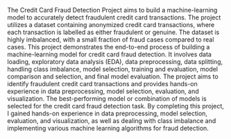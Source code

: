 The Credit Card Fraud Detection Project aims to build a machine-learning model to accurately detect fraudulent credit card transactions. The project utilizes a dataset containing anonymized credit card transactions, where each transaction is labelled as either fraudulent or genuine. The dataset is highly imbalanced, with a small fraction of fraud cases compared to real cases. This project demonstrates the end-to-end process of building a machine-learning model for credit card fraud detection. It involves data loading, exploratory data analysis (EDA), data preprocessing, data splitting, handling class imbalance, model selection, training and evaluation, model comparison and selection, and final model evaluation. The project aims to identify fraudulent credit card transactions and provides hands-on experience in data preprocessing, model selection, evaluation, and visualization. The best-performing model or combination of models is selected for the credit card fraud detection task. By completing this project, I gained hands-on experience in data preprocessing, model selection, evaluation, and visualization, as well as dealing with class imbalance and implementing various machine learning algorithms for fraud detection.
